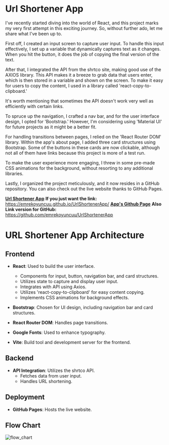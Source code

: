# Url Shortener App

I've recently started diving into the world of React, and this project marks my very first attempt in this exciting journey. So, without further ado, let me share what I've been up to.

First off, I created an input screen to capture user input. To handle this input effectively, I set up a variable that dynamically captures text as it changes. When you hit the button, it does the job of copying the final version of the text.

After that, I integrated the API from the shrtco site, making good use of the AXIOS library. This API makes it a breeze to grab data that users enter, which is then stored in a variable and shown on the screen. To make it easy for users to copy the content, I used in a library called 'react-copy-to-clipboard.'

It's worth mentioning that sometimes the API doesn't work very well as efficiently with certain links.

To spruce up the navigation, I crafted a nav bar, and for the user interface design, I opted for 'Bootstrap.' However, I'm considering using 'Material UI' for future projects as it might be a better fit.

For handling transitions between pages, I relied on the 'React Router DOM' library. Within the app's about page, I added three card structures using Bootstrap. Some of the buttons in these cards are now clickable, although not all of them have links because this project is more of a test run.

To make the user experience more engaging, I threw in some pre-made CSS animations for the background, without resorting to any additional libraries.

Lastly, I organized the project meticulously, and it now resides in a GitHub repository. You can also check out the live website thanks to GitHub Pages.

[**Url Shortener App**](https://emrekoyuncuu.github.io/UrlShortenerApp/)
**If you just want the link:** https://emrekoyuncuu.github.io/UrlShortenerApp/
[**App's Github Page**](https://github.com/emrekoyuncuu/UrlShortenerApp)
**Also Link version for GitHub:** https://github.com/emrekoyuncuu/UrlShortenerApp

# URL Shortener App Architecture

## Frontend

- **React**: Used to build the user interface.
  - Components for input, button, navigation bar, and card structures.
  - Utilizes state to capture and display user input.
  - Integrates with API using Axios.
  - Utilizes 'react-copy-to-clipboard' for easy content copying.
  - Implements CSS animations for background effects.

- **Bootstrap**: Chosen for UI design, including navigation bar and card structures.
- **React Router DOM**: Handles page transitions.
- **Google Fonts**: Used to enhance typography.
- **Vite**: Build tool and development server for the frontend.

## Backend

- **API Integration**: Utilizes the shrtco API.
  - Fetches data from user input.
  - Handles URL shortening.

## Deployment

- **GitHub Pages**: Hosts the live website.

## Flow Chart

![flow_chart](https://github.com/emrekoyuncuu/UrlShortenerApp/assets/80685689/5af20f4b-7ed1-47db-ab17-43791548d57f)
